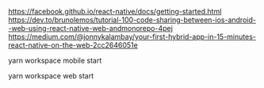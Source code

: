 
https://facebook.github.io/react-native/docs/getting-started.html
https://dev.to/brunolemos/tutorial-100-code-sharing-between-ios-android--web-using-react-native-web-andmonorepo-4pej
https://medium.com/@jonnykalambay/your-first-hybrid-app-in-15-minutes-react-native-on-the-web-2cc2646051e

yarn workspace mobile start

yarn workspace web start
